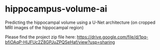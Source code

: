 # hippocampus-volume-ai
Predicting the hippocampal volume using a U-Net architecture (on cropped MRI images of the hippocampal region)

Please find the project zip file here: https://drive.google.com/file/d/1pq-bfiOAqP-HlJFUc2Z8GPJuZPQSeHaf/view?usp=sharing 
